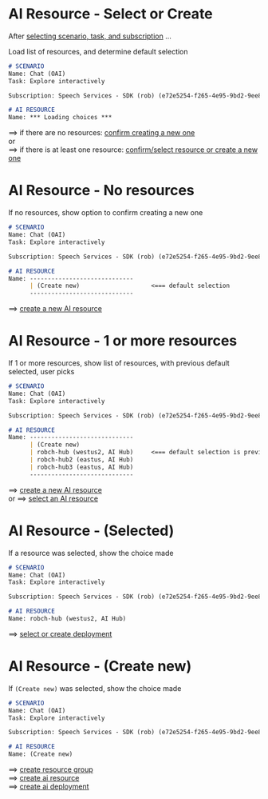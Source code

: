 
# AI Resource - Select or Create

After [selecting scenario, task, and subscription](flow-sub-1.0-scenario-task-subscription.md) ...  

Load list of resources, and determine default selection

```markdown
# SCENARIO
Name: Chat (OAI)
Task: Explore interactively

Subscription: Speech Services - SDK (rob) (e72e5254-f265-4e95-9bd2-9ee8e7329051)

# AI RESOURCE
Name: *** Loading choices ***
```

==> if there are no resources: [confirm creating a new one](#ai-resource---no-resources)  
or  
==> if there is at least one resource: [confirm/select resource or create a new one](#ai-resource---1-or-more-resources)

# AI Resource - No resources

If no resources, show option to confirm creating a new one

```markdown
# SCENARIO
Name: Chat (OAI)
Task: Explore interactively

Subscription: Speech Services - SDK (rob) (e72e5254-f265-4e95-9bd2-9ee8e7329051)

# AI RESOURCE
Name: -----------------------------
      | (Create new)                    <=== default selection
      -----------------------------
```

==> [create a new AI resource](#ai-resource---create-new)

# AI Resource - 1 or more resources

If 1 or more resources, show list of resources, with previous default selected, user picks

```markdown
# SCENARIO
Name: Chat (OAI)
Task: Explore interactively

Subscription: Speech Services - SDK (rob) (e72e5254-f265-4e95-9bd2-9ee8e7329051)

# AI RESOURCE
Name: -----------------------------
      | (Create new)
      | robch-hub (westus2, AI Hub)     <=== default selection is previous/smart default if match, create new otherwise
      | robch-hub2 (eastus, AI Hub)
      | robch-hub3 (eastus, AI Hub)
      -----------------------------
```

==> [create a new AI resource](#ai-resource---create-new)  
or
==> [select an AI resource](#ai-resource---selected)

# AI Resource - (Selected)

If a resource was selected, show the choice made

```markdown
# SCENARIO
Name: Chat (OAI)
Task: Explore interactively

Subscription: Speech Services - SDK (rob) (e72e5254-f265-4e95-9bd2-9ee8e7329051)

# AI RESOURCE
Name: robch-hub (westus2, AI Hub)
```

==> [select or create deployment](flow-sub-1.2-ai-select-or-create-deployment.md)

# AI Resource - (Create new)

If `(Create new)` was selected, show the choice made

```markdown
# SCENARIO
Name: Chat (OAI)
Task: Explore interactively

Subscription: Speech Services - SDK (rob) (e72e5254-f265-4e95-9bd2-9ee8e7329051)

# AI RESOURCE
Name: (Create new)
```

==> [create resource group](flow-sub-1.3-create-resource-group.md)  
==> [create ai resource](flow-sub-1.4-create-ai-resource.md)  
==> [create ai deployment](flow-sub-1.5-create-ai-deployment.md)